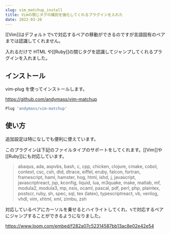 ```yaml
---
slug: vim_matchup_install
title: Vimの閉じタグの識別を強化してくれるプラグインを入れた
date: 2022-03-26
---
```


[[Vim]]はデフォルトで`%`で対応するペアの移動ができるのですが言語固有のペアまでは認識してくれません。

入れるだけで HTML や[[Ruby]]の閉じタグを認識してジャンプしてくれるプラグインを入れました。

## インストール

vim-plug を使ってインストールします。

https://github.com/andymass/vim-matchup

```javascript
Plug 'andymass/vim-matchup'
```

## 使い方

追加設定は特になしでも便利に使えています。

このプラグインは下記のファイルタイプのサポートをしてくれます。[[Vim]]や[[Ruby]]にも対応しています。

> abaqus, ada, aspvbs, bash, c, cpp, chicken, clojure, cmake, cobol, context, csc, csh, dtd, dtrace, eiffel, eruby, falcon, fortran, framescript, haml, hamster, hog, html, ishd, j, javascript, javascriptreact, jsp, kconfig, liquid, lua, m3quake, make, matlab, mf, modula2, modula3, mp, nsis, ocaml, pascal, pdf, perl, php, plaintex, postscr, ruby, sh, spec, sql, tex (latex), typescriptreact, vb, verilog, vhdl, vim, xhtml, xml, zimbu, zsh

対応しているペアにカーソルを乗せるとハイライトしてくれ、`%`で対応するペアにジャンプすることができるようになりました。

https://www.loom.com/embed/f282a07c52314587bb13ac8e02e42e54
